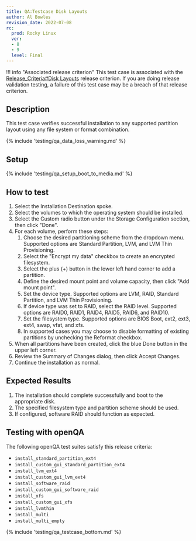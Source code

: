 ```yaml
---
title: QA:Testcase Disk Layouts
author: Al Bowles
revision_date: 2022-07-08
rc:
  prod: Rocky Linux
  ver:
  - 8
  - 9
  level: Final
---
```


!!! info "Associated release criterion"
    This test case is associated with the [Release_Criteria#Disk Layouts](9_release_criteria.md#disk-layouts) release criterion. If you are doing release validation testing, a failure of this test case may be a breach of that release criterion.

## Description
This test case verifies successful installation to any supported partition layout using any file system or format combination.

{% include 'testing/qa_data_loss_warning.md' %}

## Setup
{% include 'testing/qa_setup_boot_to_media.md' %}

## How to test
1. Select the Installation Destination spoke.
1. Select the volumes to which the operating system should be installed.
1. Select the Custom radio button under the Storage Configuration section, then click "Done".
1. For each volume, perform these steps:
    1. Choose the desired partitioning scheme from the dropdown menu. Supported options are Standard Partition, LVM, and LVM Thin Provisioning.
    1. Select the "Encrypt my data" checkbox to create an encrypted filesystem.
    1. Select the plus (+) button in the lower left hand corner to add a partition.
    1. Define the desired mount point and volume capacity, then click "Add mount point".
    1. Set the device type. Supported options are LVM, RAID, Standard Partition, and LVM Thin Provisioning.
    1. If device type was set to RAID, select the RAID level. Supported options are RAID0, RAID1, RAID4, RAID5, RAID6, and RAID10.
    1. Set the filesystem type. Supported options are BIOS Boot, ext2, ext3, ext4, swap, vfat, and xfs.
    1. In supported cases you may choose to disable formatting of existing partitions by unchecking the Reformat checkbox.
1. When all partitions have been created, click the blue Done button in the upper left corner.
1. Review the Summary of Changes dialog, then click Accept Changes.
1. Continue the installation as normal.

## Expected Results
1. The installation should complete successfully and boot to the appropriate disk.
1. The specified filesystem type and partition scheme should be used.
1. If configured, software RAID should function as expected.

## Testing with openQA
The following openQA test suites satisfy this release criteria:

- `install_standard_partition_ext4`
- `install_custom_gui_standard_partition_ext4`
- `install_lvm_ext4`
- `install_custom_gui_lvm_ext4`
- `install_software_raid`
- `install_custom_gui_software_raid`
- `install_xfs`
- `install_custom_gui_xfs`
- `install_lvmthin`
- `install_multi`
- `install_multi_empty`

{% include 'testing/qa_testcase_bottom.md' %}
